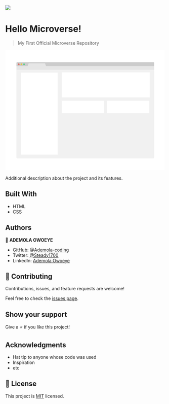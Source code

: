 ![](https://img.shields.io/badge/Microverse-blueviolet)

# Hello Microverse!

> My First Official Microverse Repository 

![screenshot](./app_screenshot.png)

Additional description about the project and its features.

## Built With

- HTML
- CSS


## Authors

👤 **ADEMOLA OWOEYE**


- GitHub: [@Ademola-coding](https://github.com/Ademola-coding)
- Twitter: [@Steady1700](https://twitter.com/steady1700)
- LinkedIn: [Ademola Owoeye](https://www.linkedin.com/in/ademola-owoeye-0bb344223/)


## 🤝 Contributing

Contributions, issues, and feature requests are welcome!

Feel free to check the [issues page](https://github.com/Ademola-coding/hello_project_setup/issues).

## Show your support

Give a ⭐️ if you like this project!

## Acknowledgments

- Hat tip to anyone whose code was used
- Inspiration
- etc

## 📝 License

This project is [MIT](./MIT.md) licensed.
